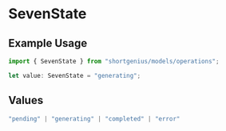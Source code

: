 # SevenState

## Example Usage

```typescript
import { SevenState } from "shortgenius/models/operations";

let value: SevenState = "generating";
```

## Values

```typescript
"pending" | "generating" | "completed" | "error"
```